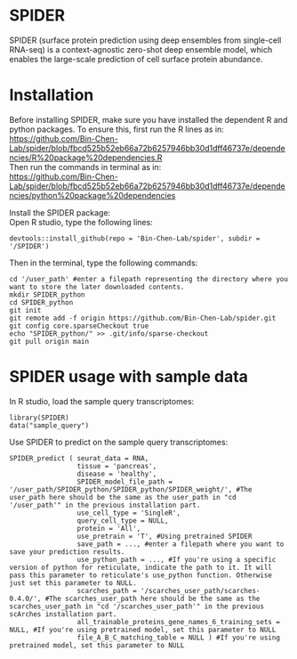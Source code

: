 # SPIDER
SPIDER (surface protein prediction using deep ensembles from single-cell RNA-seq) is a context-agnostic zero-shot deep ensemble model, which enables the large-scale prediction of cell surface protein abundance. 

# Installation
Before installing SPIDER, make sure you have installed the dependent R and python packages. To ensure this, first run the R lines as in: <br />
https://github.com/Bin-Chen-Lab/spider/blob/fbcd525b52eb66a72b6257946bb30d1dff46737e/dependencies/R%20package%20dependencies.R <br />
Then run the commands in terminal as in: <br />
https://github.com/Bin-Chen-Lab/spider/blob/fbcd525b52eb66a72b6257946bb30d1dff46737e/dependencies/python%20package%20dependencies <br />

Install the SPIDER package: <br />
Open R studio, type the following lines: <br />
```
devtools::install_github(repo = 'Bin-Chen-Lab/spider', subdir = '/SPIDER')
``` 

Then in the terminal, type the following commands:
```
cd '/user_path' #enter a filepath representing the directory where you want to store the later downloaded contents.
mkdir SPIDER_python
cd SPIDER_python
git init
git remote add -f origin https://github.com/Bin-Chen-Lab/spider.git
git config core.sparseCheckout true
echo "SPIDER_python/" >> .git/info/sparse-checkout
git pull origin main
```

# SPIDER usage with sample data
In R studio, load the sample query transcriptomes:
```
library(SPIDER)
data("sample_query")
```
Use SPIDER to predict on the sample query transcriptomes:
```
SPIDER_predict ( seurat_data = RNA,
                 tissue = 'pancreas',
                 disease = 'healthy',
                 SPIDER_model_file_path = '/user_path/SPIDER_python/SPIDER_python/SPIDER_weight/', #The user_path here should be the same as the user_path in "cd '/user_path'" in the previous installation part.
                 use_cell_type = 'SingleR',
                 query_cell_type = NULL,
                 protein = 'All',
                 use_pretrain = 'T', #Using pretrained SPIDER
                 save_path = ..., #enter a filepath where you want to save your prediction results.
                 use_python_path = ..., #If you're using a specific version of python for reticulate, indicate the path to it. It will pass this parameter to reticulate's use_python function. Otherwise just set this parameter to NULL.
                 scarches_path = '/scarches_user_path/scarches-0.4.0/', #The scarches_user_path here should be the same as the scarches_user_path in "cd '/scarches_user_path'" in the previous scArches installation part.
                 all_trainable_proteins_gene_names_6_training_sets = NULL, #If you're using pretrained model, set this parameter to NULL
                 file_A_B_C_matching_table = NULL ) #If you're using pretrained model, set this parameter to NULL
```
